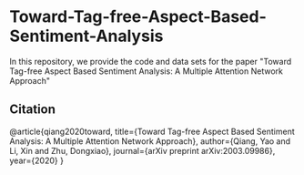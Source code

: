 # Toward-Tag-free-Aspect-Based-Sentiment-Analysis
In this repository, we provide the code and data sets for the paper "Toward Tag-free Aspect Based Sentiment Analysis: A Multiple Attention Network Approach"
## Citation
@article{qiang2020toward,
  title={Toward Tag-free Aspect Based Sentiment Analysis: A Multiple Attention Network Approach},
  author={Qiang, Yao and Li, Xin and Zhu, Dongxiao},
  journal={arXiv preprint arXiv:2003.09986},
  year={2020}
}
